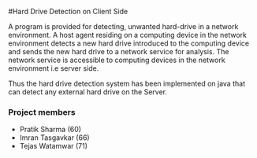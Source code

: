 #Hard Drive Detection on Client Side 

A program is provided for detecting, unwanted hard-drive in a network environment. A host agent residing on a computing device in the network environment detects a new hard drive introduced to the computing device and sends the new hard drive to a network service for analysis. The network service is accessible to computing devices in the network environment i.e server side.

Thus the hard drive detection system has been implemented on java that can detect any external hard drive on the Server.

### Project members
- Pratik Sharma (60) 
- Imran Tasgavkar (66) 
- Tejas Watamwar (71)